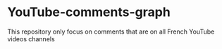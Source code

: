 # YouTube-comments-graph
This repository only focus on comments that are on all French YouTube videos channels

